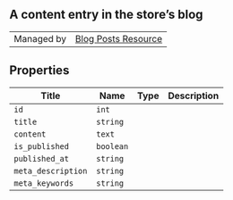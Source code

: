## A content entry in the store’s blog

|||
|---|---|
| Managed by | [Blog Posts Resource](/api/stores/v2/blog/posts)

## Properties

| Title | Name | Type | Description |
| --- | --- | --- | --- |
| `id` | `int` |
| `title` | `string` |
| `content` | `text` |
| `is_published` | `boolean` |
| `published_at` | `string` |
| `meta_description` | `string` |
| `meta_keywords` | `string` 
